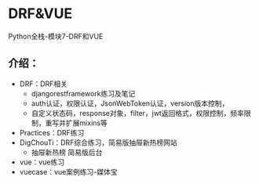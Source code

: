 # DRF&VUE

Python全栈-模块7-DRF和VUE

## 介绍：

- DRF：DRF相关
  - djangorestframework练习及笔记
  - auth认证，权限认证，JsonWebToken认证，version版本控制，
  - 自定义状态码，response对象，filter，jwt返回格式，权限控制，频率限制，重写并扩展mixins等
- Practices：DRF练习
- DigChouTi：DRF综合练习，简易版抽屉新热榜网站
  - 抽屉新热榜 简易版后台
- vue：vue练习
- vuecase：vue案例练习-媒体宝

